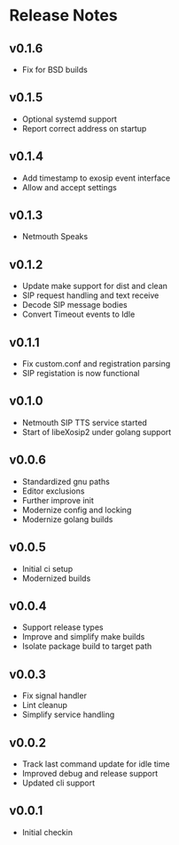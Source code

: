 # Release Notes

## v0.1.6
- Fix for BSD builds

## v0.1.5
- Optional systemd support
- Report correct address on startup

## v0.1.4
- Add timestamp to exosip event interface
- Allow and accept settings

## v0.1.3
- Netmouth Speaks

## v0.1.2
- Update make support for dist and clean
- SIP request handling and text receive
- Decode SIP message bodies
- Convert Timeout events to Idle

## v0.1.1
- Fix custom.conf and registration parsing
- SIP registation is now functional

## v0.1.0
- Netmouth SIP TTS service started
- Start of libeXosip2 under golang support

## v0.0.6
- Standardized gnu paths
- Editor exclusions
- Further improve init
- Modernize config and locking
- Modernize golang builds

## v0.0.5
- Initial ci setup
- Modernized builds

## v0.0.4
- Support release types
- Improve and simplify make builds
- Isolate package build to target path

## v0.0.3
- Fix signal handler
- Lint cleanup
- Simplify service handling

## v0.0.2
- Track last command update for idle time
- Improved debug and release support
- Updated cli support

## v0.0.1
- Initial checkin
